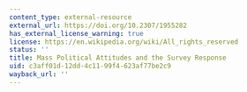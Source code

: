 ```yaml
---
content_type: external-resource
external_url: https://doi.org/10.2307/1955282
has_external_license_warning: true
license: https://en.wikipedia.org/wiki/All_rights_reserved
status: ''
title: Mass Political Attitudes and the Survey Response
uid: c3aff01d-12dd-4c11-99f4-623af77be2c9
wayback_url: ''
---
```

